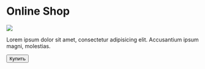 <!doctype html>
<html lang="ru">
<head>
    <meta charset="UTF-8">
    <meta name="viewport"
          content="width=device-width, user-scalable=no, initial-scale=1.0, maximum-scale=1.0, minimum-scale=1.0">
    <meta http-equiv="X-UA-Compatible" content="ie=edge">
    <title>Shop</title>
</head>
<body>
    <div id="main">
        <h1>Online Shop</h1>
        <img src="https://pngimg.com/uploads/zipper/zipper_PNG35.png">
        <p>Lorem ipsum dolor sit amet, consectetur adipisicing elit. Accusantium ipsum magni, molestias.<p>
        <button id="buy">Купить</button>
    </div>
</body>
</html>

